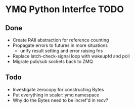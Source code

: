 # YMQ Python Interfce TODO

## Done

- Create RAII abstraction for reference counting
- Propagate errors to futures in more situations
  - unify result setting and error raising fns
- Replace latch-check-signal loop with wakeupfd and poll
- Migrate pub/sub sockets back to ZMQ

## Todo

- Investigate zerocopy for constructing Bytes
- Put everything in scaler::ymq namespace
- Why do the Bytes need to be incref'd in recv?
